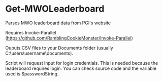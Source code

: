 # Get-MWOLeaderboard
Parses MWO leaderboard data from PGI's website

Requires Invoke-Parallel (https://github.com/RamblingCookieMonster/Invoke-Parallel)

Ouputs CSV files to your Documents folder (usually C:\users\username\documents).

Script will request input for login credentials. This is needed because the leaderboard requires login.
You can check source code and the variable used is $passwordString.
